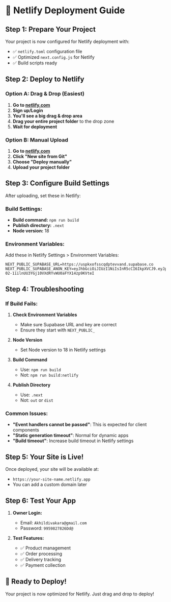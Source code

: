 # 🚀 Netlify Deployment Guide

## **Step 1: Prepare Your Project**

Your project is now configured for Netlify deployment with:
- ✅ `netlify.toml` configuration file
- ✅ Optimized `next.config.js` for Netlify
- ✅ Build scripts ready

## **Step 2: Deploy to Netlify**

### **Option A: Drag & Drop (Easiest)**
1. **Go to [netlify.com](https://netlify.com)**
2. **Sign up/Login**
3. **You'll see a big drag & drop area**
4. **Drag your entire project folder** to the drop zone
5. **Wait for deployment**

### **Option B: Manual Upload**
1. **Go to [netlify.com](https://netlify.com)**
2. **Click "New site from Git"**
3. **Choose "Deploy manually"**
4. **Upload your project folder**

## **Step 3: Configure Build Settings**

After uploading, set these in Netlify:

### **Build Settings:**
- **Build command:** `npm run build`
- **Publish directory:** `.next`
- **Node version:** 18

### **Environment Variables:**
Add these in Netlify Settings > Environment Variables:

```
NEXT_PUBLIC_SUPABASE_URL=https://uspkxofsscqdptevvand.supabase.co
NEXT_PUBLIC_SUPABASE_ANON_KEY=eyJhbGciOiJIUzI1NiIsInR5cCI6IkpXVCJ9.eyJpc3MiOiJzdXBhYmFzZSIsInJlZiI6InVzcGt4b2Zzc2NxZHB0ZXZ2YW5kIiwicm9sZSI6ImFub24iLCJpYXQiOjE3NTUyNTcwOTgsImV4cCI6MjA3MDgzMzA5OH0.enz-02-1iilnUU3YGj10VXdRYvWU0aFYX14zp9KVteI
```

## **Step 4: Troubleshooting**

### **If Build Fails:**

1. **Check Environment Variables**
   - Make sure Supabase URL and key are correct
   - Ensure they start with `NEXT_PUBLIC_`

2. **Node Version**
   - Set Node version to 18 in Netlify settings

3. **Build Command**
   - Use: `npm run build`
   - Not: `npm run build:netlify`

4. **Publish Directory**
   - Use: `.next`
   - Not: `out` or `dist`

### **Common Issues:**

- **"Event handlers cannot be passed"**: This is expected for client components
- **"Static generation timeout"**: Normal for dynamic apps
- **"Build timeout"**: Increase build timeout in Netlify settings

## **Step 5: Your Site is Live!**

Once deployed, your site will be available at:
- `https://your-site-name.netlify.app`
- You can add a custom domain later

## **Step 6: Test Your App**

1. **Owner Login:**
   - Email: `Akhildivakara@gmail.com`
   - Password: `9959827826Dd@`

2. **Test Features:**
   - ✅ Product management
   - ✅ Order processing
   - ✅ Delivery tracking
   - ✅ Payment collection

## **🎯 Ready to Deploy!**

Your project is now optimized for Netlify. Just drag and drop to deploy!
